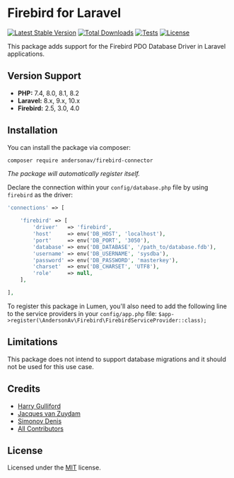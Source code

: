 # Firebird for Laravel

[![Latest Stable Version](https://poser.pugx.org/andersonav/firebird-connector/v/stable)](https://packagist.org/packages/andersonav/firebird-connector)
[![Total Downloads](https://poser.pugx.org/andersonav/firebird-connector/downloads)](https://packagist.org/packages/andersonav/firebird-connector)
[![Tests](https://github.com/andersonav/firebird-connector/actions/workflows/tests.yml/badge.svg)](https://github.com/andersonav/firebird-connector/actions/workflows/tests.yml)
[![License](https://poser.pugx.org/andersonav/firebird-connector/license)](https://packagist.org/packages/andersonav/firebird-connector)

This package adds support for the Firebird PDO Database Driver in Laravel applications.

## Version Support

- **PHP:** 7.4, 8.0, 8.1, 8.2
- **Laravel:** 8.x, 9.x, 10.x
- **Firebird:** 2.5, 3.0, 4.0

## Installation

You can install the package via composer:

```bash
composer require andersonav/firebird-connector
```

_The package will automatically register itself._

Declare the connection within your `config/database.php` file by using `firebird` as the
driver:
```php
'connections' => [

    'firebird' => [
        'driver'   => 'firebird',
        'host'     => env('DB_HOST', 'localhost'),
        'port'     => env('DB_PORT', '3050'),
        'database' => env('DB_DATABASE', '/path_to/database.fdb'),
        'username' => env('DB_USERNAME', 'sysdba'),
        'password' => env('DB_PASSWORD', 'masterkey'),
        'charset'  => env('DB_CHARSET', 'UTF8'),
        'role'     => null,
    ],

],
```

To register this package in Lumen, you'll also need to add the following line to the service providers in your `config/app.php` file:
`$app->register(\AndersonAv\Firebird\FirebirdServiceProvider::class);`

## Limitations
This package does not intend to support database migrations and it should not be used for this use case.

## Credits
- [Harry Gulliford](https://github.com/andersonav)
- [Jacques van Zuydam](https://github.com/jacquestvanzuydam/firebird-connector)
- [Simonov Denis](https://github.com/sim1984/firebird-connector)
- [All Contributors](https://github.com/andersonav/firebird-connector/graphs/contributors)

## License
Licensed under the [MIT](https://choosealicense.com/licenses/mit/) license.
